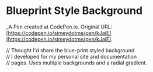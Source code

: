 # Blueprint Style Background
 _A Pen created at CodePen.io. Original URL: [https://codepen.io/simeydotme/pen/kJaiE](https://codepen.io/simeydotme/pen/kJaiE).

 
  // Thought I'd share the blue-print styled background  
  // I developed for my personal site and documentation  
  // pages. Uses multiple backgrounds and a radial gradient.  
